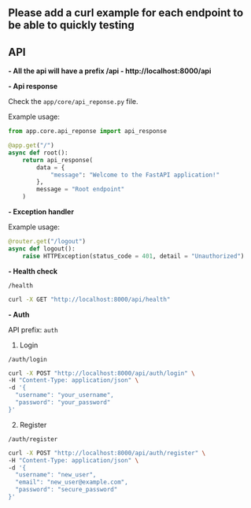 ## Please add a curl example for each endpoint to be able to quickly testing

## API

**- All the api will have a prefix /api - http://localhost:8000/api**


**- Api response**

Check the `app/core/api_reponse.py` file.

Example usage:

```python
from app.core.api_reponse import api_response

@app.get("/")
async def root():
    return api_response(
        data = {
            "message": "Welcome to the FastAPI application!"
        },
        message = "Root endpoint"
    )

```

**- Exception handler**

Example usage:

```python
@router.get("/logout")
async def logout():
    raise HTTPException(status_code = 401, detail = "Unauthorized")
```

**- Health check**

`/health`

```bash
curl -X GET "http://localhost:8000/api/health"
```

**- Auth**

API prefix: `auth`

1. Login 

`/auth/login`

```bash
curl -X POST "http://localhost:8000/api/auth/login" \
-H "Content-Type: application/json" \
-d '{
  "username": "your_username",
  "password": "your_password"
}'
```

2. Register

`/auth/register`

```bash
curl -X POST "http://localhost:8000/api/auth/register" \
-H "Content-Type: application/json" \
-d '{
  "username": "new_user",
  "email": "new_user@example.com",
  "password": "secure_password"
}'
```
